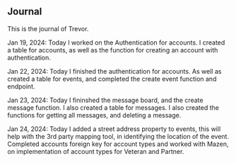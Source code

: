 ## Journal
This is the journal of Trevor.

Jan 19, 2024:
Today I worked on the Authentication for accounts. I created a table for accounts, as well as the function for creating an account with authentication.

Jan 22, 2024:
Today I finished the authentication for accounts. As well as created a table for events, and completed the create event function and endpoint.

Jan 23, 2024:
Today I fininshed the message board, and the create message function. I also created a table for messages.
I also created the functions for getting all messages, and deleting a message.

Jan 24, 2024:
Today I added a street address property to events, this will help with the 3rd party mapping tool, in identifying the location of the event. Completed accounts foreign key for account types and worked with Mazen, on implementation of account types for Veteran and Partner.
